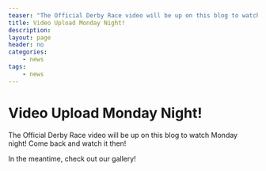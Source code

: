 ```yaml
---
teaser: "The Official Derby Race video will be up on this blog to watch Monday night! Come back and watch it then!"
title: Video Upload Monday Night!
description: 
layout: page
header: no
categories:
    - news
tags:
    - news
---
```



# Video Upload Monday Night!

The Official Derby Race video will be up on this blog to watch Monday night! Come back and watch it then!

In the meantime, check out our gallery!
